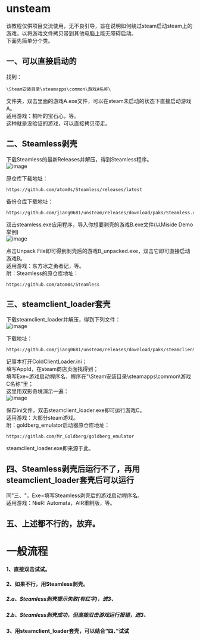 # unsteam
该教程仅供项目交流使用，无不良引导，旨在说明如何绕过steam启动steam上的游戏，以将游戏文件拷贝带到其他电脑上能无障碍启动。  
下面先简单分个类。   
## 一、可以直接启动的  
找到：
    
    \Steam安装目录\steamapps\common\游戏A名称\
文件夹，双击里面的游戏A.exe文件，可以在steam未启动的状态下直接启动游戏A。  
适用游戏：桐叶的宝石心，等。  
这种就是没验证的游戏，可以直接拷贝带走。
## 二、Steamless剥壳  
下载Steamless的最新Releases并解压，得到Steamless程序。  
![image](https://github.com/user-attachments/assets/2a26f232-c9e3-4b75-a90d-07988f148a5e)  

原仓库下载地址：  

    https://github.com/atom0s/Steamless/releases/latest
备份仓库下载地址：

    https://github.com/jiang0681/unsteam/releases/download/paks/Steamless.v3.1.0.5.-.by.atom0s.zip
双击steamless.exe应用程序，导入你想要剥壳的游戏B.exe文件(以Miside Demo举例)  
![image](https://github.com/user-attachments/assets/ac08f9b8-fa2e-438d-a542-86acb097e02c)  

点击Unpack File即可得到剥壳后的游戏B_unpacked.exe，双击它即可直接启动游戏B。  
适用游戏：东方冰之勇者记，等。  
附：Steamless的原仓库地址：  

    https://github.com/atom0s/Steamless

## 三、steamclient_loader套壳  
下载steamclient_loader并解压，得到下列文件：  
![image](https://github.com/user-attachments/assets/f3d947ed-df63-4930-a0eb-9559fe7dff83)  

下载地址：  

    https://github.com/jiang0681/unsteam/releases/download/paks/steamclient_loader.zip
记事本打开ColdClientLoader.ini；  
填写AppId，在steam商店页面找得到；  
填写Exe=游戏启动程序名，程序在"\Steam安装目录\steamapps\common\游戏C名称\"里；  
这里用双影奇境演示一遍：  
![image](https://github.com/user-attachments/assets/831b8449-5117-4521-93db-42d656f2837c)  

保存ini文件，双击steamclient_loader.exe即可运行游戏C。   
适用游戏：大部分steam游戏。  
附：goldberg_emulator启动器原仓库地址：  
    
    https://gitlab.com/Mr_Goldberg/goldberg_emulator
    
steamclient_loader.exe即来源于此。  
## 四、Steamless剥壳后运行不了，再用steamclient_loader套壳后可以运行  
同"三、"，Exe=填写Steamless剥壳后的游戏启动程序名。  
适用游戏：NieR: Automata，AIR重制版，等。  
## 五、上述都不行的，放弃。  

  
# 一般流程  
#### 1、直接双击试试。  
#### 2、如果不行，用Steamless剥壳。  
##### 2.a、Steamless剥壳提示失败(有红字)，进3、  
##### 2.b、Steamless剥壳成功，但直接双击游戏运行报错，进3、  
#### 3、用steamclient_loader套壳，可以结合“四、”试试
